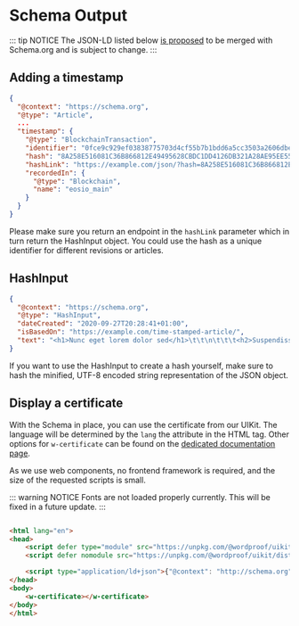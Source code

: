 # Schema Output

::: tip NOTICE 
The JSON-LD listed below [is proposed](https://github.com/schemaorg/schemaorg/issues/2756) to be merged
with Schema.org and is subject to change.
:::

## Adding a timestamp

```json
{
  "@context": "https://schema.org",
  "@type": "Article",
  ...
  "timestamp": {
    "@type": "BlockchainTransaction",
    "identifier": "0fce9c929ef03838775703d4cf55b7b1bdd6a5cc3503a2606dbe3b6c0cf0a802",
    "hash": "8A258E516081C36B866812E49495628CBDC1DD4126DB321A28AE95EE55B83BAB",
    "hashLink": "https://example.com/json/?hash=8A258E516081C36B866812E49495628CBDC1DD4126DB321A28AE95EE55B83BAB",
    "recordedIn": {
      "@type": "Blockchain",
      "name": "eosio_main"
    }
  }
}
```

Please make sure you return an endpoint in the `hashLink` parameter which in turn return the HashInput object. You could
use the hash as a unique identifier for different revisions or articles.

## HashInput

```json
{
  "@context": "https://schema.org",
  "@type": "HashInput",
  "dateCreated": "2020-09-27T20:28:41+01:00",
  "isBasedOn": "https://example.com/time-stamped-article/",
  "text": "<h1>Nunc eget lorem dolor sed</h1>\t\t\n\t\t\t<h2>Suspendisse sed nisi lacus sed viverra tellus.</h2>\t\t\n\t\t\t<p>Non consectetur a erat nam at lectus urna. Ut porttitor leo a diam sollicitudin tempor id eu.</p>..."
}
```

If you want to use the HashInput to create a hash yourself, make sure to hash the minified, UTF-8 encoded string representation of the JSON object.

## Display a certificate

With the Schema in place, you can use the certificate from our UIKit. The language will be determined by the `lang`
the attribute in the HTML tag. Other options for `w-certificate` can be found on
the [dedicated documentation page](https://uikit.wordproof.com/pages/w-certificate.html).

As we use web components, no frontend framework is required, and the size of the requested scripts is small.

::: warning NOTICE
Fonts are not loaded properly currently. This will be fixed in a future update. 
:::

```html

<html lang="en">
<head>
    <script defer type="module" src="https://unpkg.com/@wordproof/uikit/dist/uikit/uikit.esm.js"></script>
    <script defer nomodule src="https://unpkg.com/@wordproof/uikit/dist/uikit/uikit.js"></script>

    <script type="application/ld+json">{"@context": "http://schema.org", ..., "timestamp": { ... }}</script>
</head>
<body>
    <w-certificate></w-certificate>
</body>
</html>

```